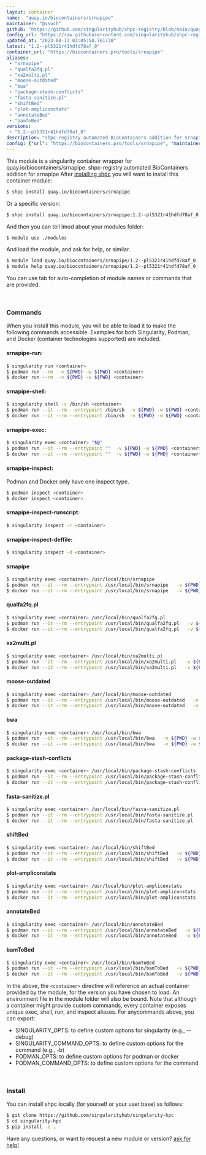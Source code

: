 ```yaml
---
layout: container
name:  "quay.io/biocontainers/srnapipe"
maintainer: "@vsoch"
github: "https://github.com/singularityhub/shpc-registry/blob/main/quay.io/biocontainers/srnapipe/container.yaml"
config_url: "https://raw.githubusercontent.com/singularityhub/shpc-registry/main/quay.io/biocontainers/srnapipe/container.yaml"
updated_at: "2023-08-13 03:05:58.761738"
latest: "1.2--pl5321r41hdfd78af_0"
container_url: "https://biocontainers.pro/tools/srnapipe"
aliases:
 - "srnapipe"
 - "qualfa2fq.pl"
 - "xa2multi.pl"
 - "moose-outdated"
 - "bwa"
 - "package-stash-conflicts"
 - "fasta-sanitize.pl"
 - "shiftBed"
 - "plot-ampliconstats"
 - "annotateBed"
 - "bamToBed"
versions:
 - "1.2--pl5321r41hdfd78af_0"
description: "shpc-registry automated BioContainers addition for srnapipe"
config: {"url": "https://biocontainers.pro/tools/srnapipe", "maintainer": "@vsoch", "description": "shpc-registry automated BioContainers addition for srnapipe", "latest": {"1.2--pl5321r41hdfd78af_0": "sha256:7ad7a6a1622f2b435abbca94f22a544ce703e47529a8602da516ec01d22291d9"}, "tags": {"1.2--pl5321r41hdfd78af_0": "sha256:7ad7a6a1622f2b435abbca94f22a544ce703e47529a8602da516ec01d22291d9"}, "docker": "quay.io/biocontainers/srnapipe", "aliases": {"srnapipe": "/usr/local/bin/srnapipe", "qualfa2fq.pl": "/usr/local/bin/qualfa2fq.pl", "xa2multi.pl": "/usr/local/bin/xa2multi.pl", "moose-outdated": "/usr/local/bin/moose-outdated", "bwa": "/usr/local/bin/bwa", "package-stash-conflicts": "/usr/local/bin/package-stash-conflicts", "fasta-sanitize.pl": "/usr/local/bin/fasta-sanitize.pl", "shiftBed": "/usr/local/bin/shiftBed", "plot-ampliconstats": "/usr/local/bin/plot-ampliconstats", "annotateBed": "/usr/local/bin/annotateBed", "bamToBed": "/usr/local/bin/bamToBed"}}
---
```


This module is a singularity container wrapper for quay.io/biocontainers/srnapipe.
shpc-registry automated BioContainers addition for srnapipe
After [installing shpc](#install) you will want to install this container module:


```bash
$ shpc install quay.io/biocontainers/srnapipe
```

Or a specific version:

```bash
$ shpc install quay.io/biocontainers/srnapipe:1.2--pl5321r41hdfd78af_0
```

And then you can tell lmod about your modules folder:

```bash
$ module use ./modules
```

And load the module, and ask for help, or similar.

```bash
$ module load quay.io/biocontainers/srnapipe/1.2--pl5321r41hdfd78af_0
$ module help quay.io/biocontainers/srnapipe/1.2--pl5321r41hdfd78af_0
```

You can use tab for auto-completion of module names or commands that are provided.

<br>

### Commands

When you install this module, you will be able to load it to make the following commands accessible.
Examples for both Singularity, Podman, and Docker (container technologies supported) are included.

#### srnapipe-run:

```bash
$ singularity run <container>
$ podman run --rm  -v ${PWD} -w ${PWD} <container>
$ docker run --rm  -v ${PWD} -w ${PWD} <container>
```

#### srnapipe-shell:

```bash
$ singularity shell -s /bin/sh <container>
$ podman run --it --rm --entrypoint /bin/sh  -v ${PWD} -w ${PWD} <container>
$ docker run --it --rm --entrypoint /bin/sh  -v ${PWD} -w ${PWD} <container>
```

#### srnapipe-exec:

```bash
$ singularity exec <container> "$@"
$ podman run --it --rm --entrypoint ""  -v ${PWD} -w ${PWD} <container> "$@"
$ docker run --it --rm --entrypoint ""  -v ${PWD} -w ${PWD} <container> "$@"
```

#### srnapipe-inspect:

Podman and Docker only have one inspect type.

```bash
$ podman inspect <container>
$ docker inspect <container>
```

#### srnapipe-inspect-runscript:

```bash
$ singularity inspect -r <container>
```

#### srnapipe-inspect-deffile:

```bash
$ singularity inspect -d <container>
```


#### srnapipe

```bash
$ singularity exec <container> /usr/local/bin/srnapipe
$ podman run --it --rm --entrypoint /usr/local/bin/srnapipe   -v ${PWD} -w ${PWD} <container> -c " $@"
$ docker run --it --rm --entrypoint /usr/local/bin/srnapipe   -v ${PWD} -w ${PWD} <container> -c " $@"
```


#### qualfa2fq.pl

```bash
$ singularity exec <container> /usr/local/bin/qualfa2fq.pl
$ podman run --it --rm --entrypoint /usr/local/bin/qualfa2fq.pl   -v ${PWD} -w ${PWD} <container> -c " $@"
$ docker run --it --rm --entrypoint /usr/local/bin/qualfa2fq.pl   -v ${PWD} -w ${PWD} <container> -c " $@"
```


#### xa2multi.pl

```bash
$ singularity exec <container> /usr/local/bin/xa2multi.pl
$ podman run --it --rm --entrypoint /usr/local/bin/xa2multi.pl   -v ${PWD} -w ${PWD} <container> -c " $@"
$ docker run --it --rm --entrypoint /usr/local/bin/xa2multi.pl   -v ${PWD} -w ${PWD} <container> -c " $@"
```


#### moose-outdated

```bash
$ singularity exec <container> /usr/local/bin/moose-outdated
$ podman run --it --rm --entrypoint /usr/local/bin/moose-outdated   -v ${PWD} -w ${PWD} <container> -c " $@"
$ docker run --it --rm --entrypoint /usr/local/bin/moose-outdated   -v ${PWD} -w ${PWD} <container> -c " $@"
```


#### bwa

```bash
$ singularity exec <container> /usr/local/bin/bwa
$ podman run --it --rm --entrypoint /usr/local/bin/bwa   -v ${PWD} -w ${PWD} <container> -c " $@"
$ docker run --it --rm --entrypoint /usr/local/bin/bwa   -v ${PWD} -w ${PWD} <container> -c " $@"
```


#### package-stash-conflicts

```bash
$ singularity exec <container> /usr/local/bin/package-stash-conflicts
$ podman run --it --rm --entrypoint /usr/local/bin/package-stash-conflicts   -v ${PWD} -w ${PWD} <container> -c " $@"
$ docker run --it --rm --entrypoint /usr/local/bin/package-stash-conflicts   -v ${PWD} -w ${PWD} <container> -c " $@"
```


#### fasta-sanitize.pl

```bash
$ singularity exec <container> /usr/local/bin/fasta-sanitize.pl
$ podman run --it --rm --entrypoint /usr/local/bin/fasta-sanitize.pl   -v ${PWD} -w ${PWD} <container> -c " $@"
$ docker run --it --rm --entrypoint /usr/local/bin/fasta-sanitize.pl   -v ${PWD} -w ${PWD} <container> -c " $@"
```


#### shiftBed

```bash
$ singularity exec <container> /usr/local/bin/shiftBed
$ podman run --it --rm --entrypoint /usr/local/bin/shiftBed   -v ${PWD} -w ${PWD} <container> -c " $@"
$ docker run --it --rm --entrypoint /usr/local/bin/shiftBed   -v ${PWD} -w ${PWD} <container> -c " $@"
```


#### plot-ampliconstats

```bash
$ singularity exec <container> /usr/local/bin/plot-ampliconstats
$ podman run --it --rm --entrypoint /usr/local/bin/plot-ampliconstats   -v ${PWD} -w ${PWD} <container> -c " $@"
$ docker run --it --rm --entrypoint /usr/local/bin/plot-ampliconstats   -v ${PWD} -w ${PWD} <container> -c " $@"
```


#### annotateBed

```bash
$ singularity exec <container> /usr/local/bin/annotateBed
$ podman run --it --rm --entrypoint /usr/local/bin/annotateBed   -v ${PWD} -w ${PWD} <container> -c " $@"
$ docker run --it --rm --entrypoint /usr/local/bin/annotateBed   -v ${PWD} -w ${PWD} <container> -c " $@"
```


#### bamToBed

```bash
$ singularity exec <container> /usr/local/bin/bamToBed
$ podman run --it --rm --entrypoint /usr/local/bin/bamToBed   -v ${PWD} -w ${PWD} <container> -c " $@"
$ docker run --it --rm --entrypoint /usr/local/bin/bamToBed   -v ${PWD} -w ${PWD} <container> -c " $@"
```



In the above, the `<container>` directive will reference an actual container provided
by the module, for the version you have chosen to load. An environment file in the
module folder will also be bound. Note that although a container
might provide custom commands, every container exposes unique exec, shell, run, and
inspect aliases. For anycommands above, you can export:

 - SINGULARITY_OPTS: to define custom options for singularity (e.g., --debug)
 - SINGULARITY_COMMAND_OPTS: to define custom options for the command (e.g., -b)
 - PODMAN_OPTS: to define custom options for podman or docker
 - PODMAN_COMMAND_OPTS: to define custom options for the command

<br>

### Install

You can install shpc locally (for yourself or your user base) as follows:

```bash
$ git clone https://github.com/singularityhub/singularity-hpc
$ cd singularity-hpc
$ pip install -e .
```

Have any questions, or want to request a new module or version? [ask for help!](https://github.com/singularityhub/singularity-hpc/issues)